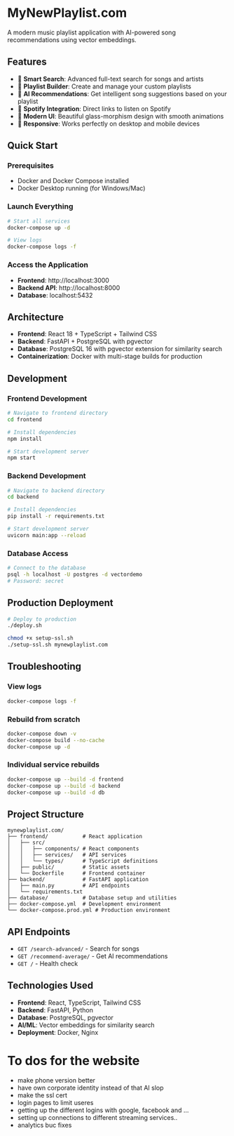 # MyNewPlaylist.com

A modern music playlist application with AI-powered song recommendations using vector embeddings.

## Features

- 🎵 **Smart Search**: Advanced full-text search for songs and artists
- 📝 **Playlist Builder**: Create and manage your custom playlists
- 🤖 **AI Recommendations**: Get intelligent song suggestions based on your playlist
- 🎸 **Spotify Integration**: Direct links to listen on Spotify
- 🎨 **Modern UI**: Beautiful glass-morphism design with smooth animations
- 📱 **Responsive**: Works perfectly on desktop and mobile devices

## Quick Start

### Prerequisites
- Docker and Docker Compose installed
- Docker Desktop running (for Windows/Mac)

### Launch Everything

```bash
# Start all services
docker-compose up -d

# View logs
docker-compose logs -f
```

### Access the Application

- **Frontend**: http://localhost:3000
- **Backend API**: http://localhost:8000
- **Database**: localhost:5432

## Architecture

- **Frontend**: React 18 + TypeScript + Tailwind CSS
- **Backend**: FastAPI + PostgreSQL with pgvector
- **Database**: PostgreSQL 16 with pgvector extension for similarity search
- **Containerization**: Docker with multi-stage builds for production

## Development

### Frontend Development

```bash
# Navigate to frontend directory
cd frontend

# Install dependencies
npm install

# Start development server
npm start
```

### Backend Development

```bash
# Navigate to backend directory
cd backend

# Install dependencies
pip install -r requirements.txt

# Start development server
uvicorn main:app --reload
```

### Database Access

```bash
# Connect to the database
psql -h localhost -U postgres -d vectordemo
# Password: secret
```

## Production Deployment

```bash
# Deploy to production
./deploy.sh

chmod +x setup-ssl.sh
./setup-ssl.sh mynewplaylist.com
```

## Troubleshooting

### View logs
```bash
docker-compose logs -f
```

### Rebuild from scratch
```bash
docker-compose down -v
docker-compose build --no-cache
docker-compose up -d
```

### Individual service rebuilds
```bash
docker-compose up --build -d frontend
docker-compose up --build -d backend
docker-compose up --build -d db
```

## Project Structure

```
mynewplaylist.com/
├── frontend/           # React application
│   ├── src/
│   │   ├── components/ # React components
│   │   ├── services/   # API services
│   │   └── types/      # TypeScript definitions
│   ├── public/         # Static assets
│   └── Dockerfile      # Frontend container
├── backend/            # FastAPI application
│   ├── main.py         # API endpoints
│   └── requirements.txt
├── database/           # Database setup and utilities
├── docker-compose.yml  # Development environment
└── docker-compose.prod.yml # Production environment
```

## API Endpoints

- `GET /search-advanced/` - Search for songs
- `GET /recommend-average/` - Get AI recommendations
- `GET /` - Health check

## Technologies Used

- **Frontend**: React, TypeScript, Tailwind CSS
- **Backend**: FastAPI, Python
- **Database**: PostgreSQL, pgvector
- **AI/ML**: Vector embeddings for similarity search
- **Deployment**: Docker, Nginx 

# To dos for the website
- make phone version better 
- have own corporate identity instead of that AI slop
- make the ssl cert
- login pages to limit useres
- getting up the different logins with google, facebook and ...
- setting up connections to different streaming services..
- analytics buc fixes 
